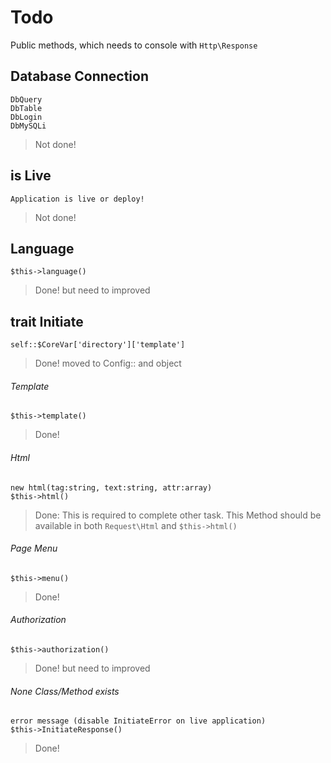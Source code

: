 # Todo
Public methods, which needs to console with `Http\Response`

## Database Connection
    DbQuery
    DbTable
    DbLogin
    DbMySQLi
> Not done!

## is Live
    Application is live or deploy!
> Not done!

## Language
    $this->language()
> Done! but need to improved

## trait Initiate
    self::$CoreVar['directory']['template']
> Done! moved to Config:: and object

###### Template
    $this->template()
> Done!

###### Html
    new html(tag:string, text:string, attr:array)
    $this->html()
> Done: This is required to complete other task. This Method should be available in both `Request\Html` and `$this->html()`

###### Page Menu
    $this->menu()
> Done!

###### Authorization
    $this->authorization()
> Done! but need to improved

###### None Class/Method exists
    error message (disable InitiateError on live application)
    $this->InitiateResponse()
> Done!
